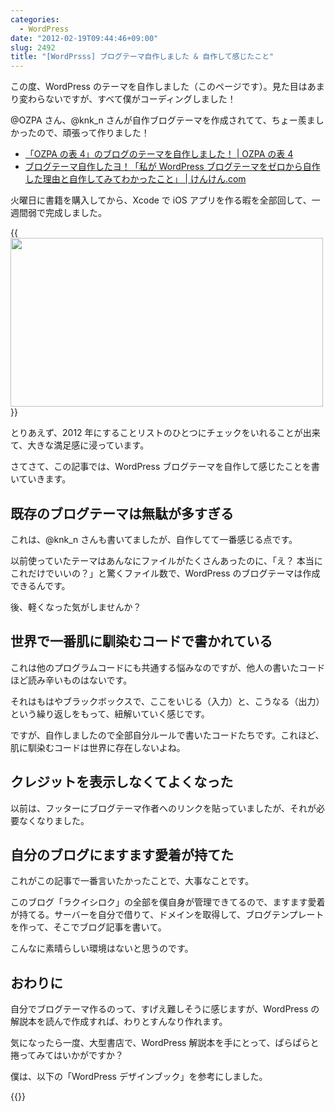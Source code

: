 ```yaml
---
categories:
  - WordPress
date: "2012-02-19T09:44:46+09:00"
slug: 2492
title: "[WordPrsss] ブログテーマ自作しました & 自作して感じたこと"
---
```


この度、WordPress のテーマを自作しました（このページです）。見た目はあまり変わらないですが、すべて僕がコーディングしました！

@OZPA さん、@knk_n さんが自作ブログテーマを作成されてて、ちょー羨ましかったので、頑張って作りました！

- [「OZPA の表 4」のブログのテーマを自作しました！ | OZPA の表 4](http://ozpa-h4.com/2012/01/12/blog_new_theme_tsukareta/)
- [ブログテーマ自作したヨ！「私が WordPress ブログテーマをゼロから自作した理由と自作してみてわかったこと」 | けんけん.com](http://knk-n.com/2012/02/09/making_myblogtheme/)

火曜日に書籍を購入してから、Xcode で iOS アプリを作る暇を全部回して、一週間弱で完成しました。

{{<img alt="" src="/images/2012/02/2492_1.png" width="500" height="270">}}

とりあえず、2012 年にすることリストのひとつにチェックをいれることが出来て、大きな満足感に浸っています。

さてさて、この記事では、WordPress ブログテーマを自作して感じたことを書いていきます。

## 既存のブログテーマは無駄が多すぎる

これは、@knk_n さんも書いてましたが、自作してて一番感じる点です。

以前使っていたテーマはあんなにファイルがたくさんあったのに、「え？ 本当にこれだけでいいの？」と驚くファイル数で、WordPress のブログテーマは作成できるんです。

後、軽くなった気がしませんか？

## 世界で一番肌に馴染むコードで書かれている

これは他のプログラムコードにも共通する悩みなのですが、他人の書いたコードほど読み辛いものはないです。

それはもはやブラックボックスで、ここをいじる（入力）と、こうなる（出力）という繰り返しをもって、紐解いていく感じです。

ですが、自作しましたので全部自分ルールで書いたコードたちです。これほど、肌に馴染むコードは世界に存在しないよね。

## クレジットを表示しなくてよくなった

以前は、フッターにブログテーマ作者へのリンクを貼っていましたが、それが必要なくなりました。

## 自分のブログにますます愛着が持てた

これがこの記事で一番言いたかったことで、大事なことです。

このブログ「ラクイシロク」の全部を僕自身が管理できてるので、ますます愛着が持てる。サーバーを自分で借りて、ドメインを取得して、ブログテンプレートを作って、そこでブログ記事を書いて。

こんなに素晴らしい環境はないと思うのです。

## おわりに

自分でブログテーマ作るのって、すげえ難しそうに感じますが、WordPress の解説本を読んで作成すれば、わりとすんなり作れます。

気になったら一度、大型書店で、WordPress 解説本を手にとって、ぱらぱらと捲ってみてはいかがですか？

僕は、以下の「WordPress デザインブック」を参考にしました。

{{<amazon id="4883377830" title="WordPressデザインブック3.x対応" src="https://images-na.ssl-images-amazon.com/images/I/51aIPApjq0L._SL160_.jpg">}}

